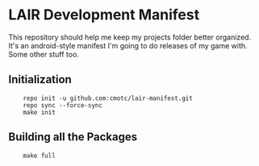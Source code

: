 LAIR Development Manifest
=========================
This repository should help me keep my projects folder better organized. It's
an android-style manifest I'm going to do releases of my game with. Some other
stuff too.

Initialization
--------------

        repo init -u github.com:cmotc/lair-manifest.git
        repo sync --force-sync
        make init

Building all the Packages
-------------------------

        make full

